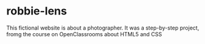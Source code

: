 # robbie-lens
This fictional website is about a photographer. It was a step-by-step project, fromg the course on OpenClassrooms about HTML5 and CSS
